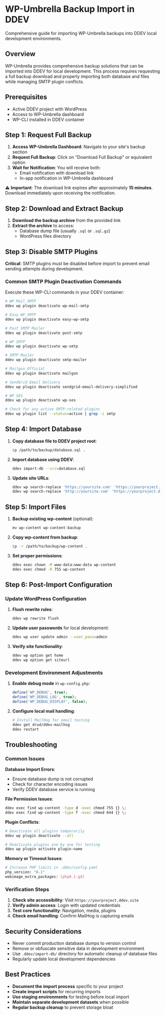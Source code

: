 # WP-Umbrella Backup Import in DDEV

Comprehensive guide for importing WP-Umbrella backups into DDEV local development environments.

## Overview

WP-Umbrella provides comprehensive backup solutions that can be imported into DDEV for local development. This process requires requesting a full backup download and properly importing both database and files while managing SMTP plugin conflicts.

## Prerequisites

- Active DDEV project with WordPress
- Access to WP-Umbrella dashboard
- WP-CLI installed in DDEV container

## Step 1: Request Full Backup

1. **Access WP-Umbrella Dashboard**: Navigate to your site's backup section
2. **Request Full Backup**: Click on "Download Full Backup" or equivalent option
3. **Wait for Notification**: You will receive both:
   - Email notification with download link
   - In-app notification in WP-Umbrella dashboard
   
⚠️ **Important**: The download link expires after approximately **15 minutes**. Download immediately upon receiving the notification.

## Step 2: Download and Extract Backup

1. **Download the backup archive** from the provided link
2. **Extract the archive** to access:
   - Database dump file (usually `.sql` or `.sql.gz`)
   - WordPress files directory

## Step 3: Disable SMTP Plugins

**Critical**: SMTP plugins must be disabled before import to prevent email sending attempts during development.

### Common SMTP Plugin Deactivation Commands

Execute these WP-CLI commands in your DDEV container:

```bash
# WP Mail SMTP
ddev wp plugin deactivate wp-mail-smtp

# Easy WP SMTP
ddev wp plugin deactivate easy-wp-smtp

# Post SMTP Mailer
ddev wp plugin deactivate post-smtp

# WP SMTP
ddev wp plugin deactivate wp-smtp

# SMTP Mailer
ddev wp plugin deactivate smtp-mailer

# Mailgun Official
ddev wp plugin deactivate mailgun

# SendGrid Email Delivery
ddev wp plugin deactivate sendgrid-email-delivery-simplified

# WP SES
ddev wp plugin deactivate wp-ses

# Check for any active SMTP-related plugins
ddev wp plugin list --status=active | grep -i smtp
```

## Step 4: Import Database

1. **Copy database file to DDEV project root**:
   ```bash
   cp /path/to/backup/database.sql .
   ```

2. **Import database using DDEV**:
   ```bash
   ddev import-db --src=database.sql
   ```

3. **Update site URLs**:
   ```bash
   ddev wp search-replace 'https://yoursite.com' 'https://yourproject.ddev.site'
   ddev wp search-replace 'http://yoursite.com' 'https://yourproject.ddev.site'
   ```

## Step 5: Import Files

1. **Backup existing wp-content** (optional):
   ```bash
   mv wp-content wp-content-backup
   ```

2. **Copy wp-content from backup**:
   ```bash
   cp -r /path/to/backup/wp-content .
   ```

3. **Set proper permissions**:
   ```bash
   ddev exec chown -R www-data:www-data wp-content
   ddev exec chmod -R 755 wp-content
   ```

## Step 6: Post-Import Configuration

### Update WordPress Configuration

1. **Flush rewrite rules**:
   ```bash
   ddev wp rewrite flush
   ```

2. **Update user passwords** for local development:
   ```bash
   ddev wp user update admin --user_pass=admin
   ```

3. **Verify site functionality**:
   ```bash
   ddev wp option get home
   ddev wp option get siteurl
   ```

### Development Environment Adjustments

1. **Enable debug mode** in `wp-config.php`:
   ```php
   define('WP_DEBUG', true);
   define('WP_DEBUG_LOG', true);
   define('WP_DEBUG_DISPLAY', false);
   ```

2. **Configure local mail handling**:
   ```bash
   # Install MailHog for email testing
   ddev get drud/ddev-mailhog
   ddev restart
   ```

## Troubleshooting

### Common Issues

**Database Import Errors**:
- Ensure database dump is not corrupted
- Check for character encoding issues
- Verify DDEV database service is running

**File Permission Issues**:
```bash
ddev exec find wp-content -type d -exec chmod 755 {} \;
ddev exec find wp-content -type f -exec chmod 644 {} \;
```

**Plugin Conflicts**:
```bash
# Deactivate all plugins temporarily
ddev wp plugin deactivate --all

# Reactivate plugins one by one for testing
ddev wp plugin activate plugin-name
```

**Memory or Timeout Issues**:
```bash
# Increase PHP limits in .ddev/config.yaml
php_version: "8.1"
webimage_extra_packages: [php8.1-gd]
```

### Verification Steps

1. **Check site accessibility**: Visit `https://yourproject.ddev.site`
2. **Verify admin access**: Login with updated credentials  
3. **Test core functionality**: Navigation, media, plugins
4. **Check email handling**: Confirm MailHog is capturing emails

## Security Considerations

- Never commit production database dumps to version control
- Remove or obfuscate sensitive data in development environment
- Use `.ddev/import-db/` directory for automatic cleanup of database files
- Regularly update local development dependencies

## Best Practices

- **Document the import process** specific to your project
- **Create import scripts** for recurring imports
- **Use staging environments** for testing before local import
- **Maintain separate development datasets** when possible
- **Regular backup cleanup** to prevent storage bloat